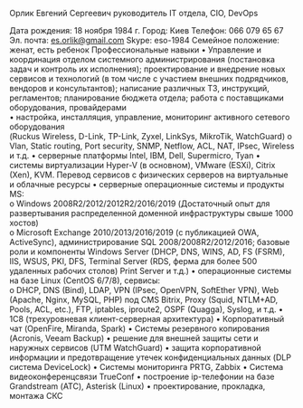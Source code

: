Орлик Евгений Сергеевич
руководитель IT отдела, CIO, DevOps

Дата рождения: 18 ноября 1984 г.
Город: Киев
Телефон: 066 079 65 67
Эл. почта: es.orlik@gmail.com
Skype: eso-1984
Семейное положение: женат, есть ребенок
Профессиональные навыки
•	Управление и координация отделом системного администрирования (постановка задач и контроль их исполнения); проектирование и внедрение новых сервисов и технологий (в том числе с участием внешних подрядчиков, вендоров и консультантов); написание различных ТЗ, инструкций, регламентов; планирование бюджета отдела; работа с поставщиками оборудования, провайдерами  
•	настройка, инсталляция, управление, мониторинг активного сетевого оборудования  
(Ruckus Wireless, D-Link, TP-Link, Zyxel, LinkSys, MikroTik, WatchGuard)
o	Vlan, Static routing, Рort security, SNMP, Netflow, AСL, NAT, IPsec, Wireless и т.д.
•	серверные платформы Intel, IBM, Dell, Supermicro, Tyan
•	системы виртуализации Hyper-V (в основном), VMware (ESXi), Citrix (Xen), KVM. Перевод сервисов с физических серверов на виртуальные и облачные ресурсы
•	серверные операционные системы и продукты MS:  
o	Windows 2008R2/2012/2012R2/2016/2019 (Достаточный опыт для развертывания распределенной доменной инфраструктуры свыше 1000 хостов)  
o	Microsoft Exchange 2010/2013/2016/2019 (с публикацией OWA, ActiveSync), администрирование SQL 2008/2008R2/2012/2016; базовые роли и компоненты Windows Server (DHCP, DNS, WINS, AD, FS (FSRM), IIS, WSUS, PKI, DFS, Terminal Server (RDS, ферма для более 500 удаленных рабочих столов) Print Server и т.д.)
•	операционные системы на базе Linux (CentOS 6/7/8), сервисы:  
o	DHCP, DNS (Bind), LDAP, VPN (IPsec, OpenVPN, SoftEther VPN), Web (Apache, Nginx, MySQL, PHP) под CMS Bitrix, Proxy (Squid, NTLM+AD, Pools, ACL, etc.), FTP, iptables, iproute2, OSPF (Quagga), Syslog, и т.д. 
•	1C8 (трехуровневая клиент-серверная архитектура)
•	Корпоративный чат (OpenFire, Miranda, Spark)
•	Системы резервного копирования (Acronis, Veeam Backup)
•	решение для внешней защиты сети и наружных сервисов (UTM WatchGuard)
•	защита корпоративной информации и предотвращение утечек конфиденциальных данных (DLP система DeviceLock)
•	Системы мониторинга PRTG, Zabbix
•	Система видеоконференцсвязи TrueConf
•	построение ip-телефонии на базе Grandstream (АТС), Asterisk (Linux)
•	проектирование, прокладка, монтажа СКС
